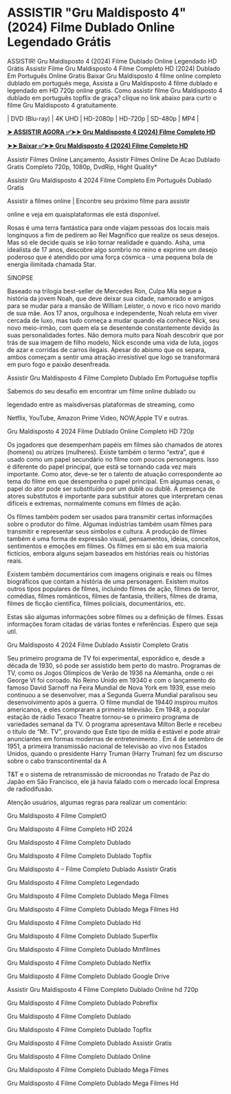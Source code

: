 <h1>ASSISTIR "Gru Maldisposto 4" (2024) Filme Dublado Online Legendado Grátis</h1>
ASSISTIR! Gru Maldisposto 4 (2024) Filme Dublado Online Legendado HD Grátis Assistir Filme Gru Maldisposto 4 Filme Completo HD (2024) Dublado Em Português Online Gratis Baixar Gru Maldisposto 4 filme online completo dublado em português mega, Assista a Gru Maldisposto 4 filme dublado e legendado em HD 720p online gratis. Como assistir filme Gru Maldisposto 4 dublado em português topflix de graça? clique no link abaixo para curtir o filme Gru Maldisposto 4 gratuitamente.

| DVD (Blu-ray) | 4K UHD | HD-2080p | HD-720p | SD-480p | MP4 |


**[➤ ASSISTIR AGORA ✅➤➤ Gru Maldisposto 4 (2024) Filme Completo HD](https://bit.ly/3A8snXB)**


**[➤➤ Baixar ✅➤➤ Gru Maldisposto 4 (2024) Filme Completo HD](https://bit.ly/3A8snXB)**


Assistir Filmes Online Lançamento, Assistir Filmes Online De Acao Dublado Gratis Completo 720p, 1080p, DvdRip, Hight Quality*

Assistir Gru Maldisposto 4 2024 Filme Completo Em Português Dublado Gratis

Assistir a filmes online | Encontre seu próximo filme para assistir

online e veja em quaisplataformas ele está disponível.

Rosas é uma terra fantástica para onde viajam pessoas dos locais mais longínquos a fim de pedirem ao Rei Magnífico que realize os seus desejos. Mas só ele decide quais se irão tornar realidade e quando. Asha, uma idealista de 17 anos, descobre algo sombrio no reino e exprime um desejo poderoso que é atendido por uma força cósmica - uma pequena bola de energia ilimitada chamada Star.

SINOPSE

Baseado na trilogia best-seller de Mercedes Ron, Culpa Mía segue a história da jovem Noah, que deve deixar sua cidade, namorado e amigos para se mudar para a mansão de William Leister, o novo e rico novo marido de sua mãe. Aos 17 anos, orgulhosa e independente, Noah reluta em viver cercada de luxo, mas tudo começa a mudar quando ela conhece Nick, seu novo meio-irmão, com quem ela se desentende constantemente devido às suas personalidades fortes. Não demora muito para Noah descobrir que por trás de sua imagem de filho modelo, Nick esconde uma vida de luta, jogos de azar e corridas de carros ilegais. Apesar do abismo que os separa, ambos começam a sentir uma atração irresistível que logo se transformará em puro fogo e paixão desenfreada.

Assistir Gru Maldisposto 4 Filme Completo Dublado Em Portuguêse topflix

Sabemos do seu desafio em encontrar um filme online dublado ou

legendado entre as maisdiversas plataformas de streaming, como

Netflix, YouTube, Amazon Prime Video, NOW,Apple TV e outras.

Gru Maldisposto 4 2024 Filme Dublado Online Completo HD 720p

Os jogadores que desempenham papéis em filmes são chamados de atores (homens) ou atrizes (mulheres). Existe também o termo “extra”, que é usado como um papel secundário no filme com poucos personagens. Isso é diferente do papel principal, que está se tornando cada vez mais importante. Como ator, deve-se ter o talento de atuação correspondente ao tema do filme em que desempenha o papel principal. Em algumas cenas, o papel do ator pode ser substituído por um dublê ou dublê. A presença de atores substitutos é importante para substituir atores que interpretam cenas difíceis e extremas, normalmente comuns em filmes de ação.

Os filmes também podem ser usados para transmitir certas informações sobre o produtor do filme. Algumas indústrias também usam filmes para transmitir e representar seus símbolos e cultura. A produção de filmes também é uma forma de expressão visual, pensamentos, ideias, conceitos, sentimentos e emoções em filmes. Os filmes em si são em sua maioria fictícios, embora alguns sejam baseados em histórias reais ou histórias reais.

Existem também documentários com imagens originais e reais ou filmes biográficos que contam a história de uma personagem. Existem muitos outros tipos populares de filmes, incluindo filmes de ação, filmes de terror, comédias, filmes românticos, filmes de fantasia, thrillers, filmes de drama, filmes de ficção científica, filmes policiais, documentários, etc.

Estas são algumas informações sobre filmes ou a definição de filmes. Essas informações foram citadas de várias fontes e referências. Espero que seja util.

Gru Maldisposto 4 2024 Filme Dublado Assistir Completo Gratis

Seu primeiro programa de TV foi experimental, esporádico e, desde a década de 1930, só pode ser assistido bem perto do mastro. Programas de TV, como os Jogos Olímpicos de Verão de 1936 na Alemanha, onde o rei George VI foi coroado. No Reino Unido em 19340 e com o lançamento do famoso David Sarnoff na Feira Mundial de Nova York em 1939, esse meio continuou a se desenvolver, mas a Segunda Guerra Mundial paralisou seu desenvolvimento após a guerra. O filme mundial de 19440 inspirou muitos americanos, e eles compraram a primeira televisão. Em 1948, a popular estação de rádio Texaco Theatre tornou-se o primeiro programa de variedades semanal da TV. O programa apresentava Milton Berle e recebeu o título de “Mr. TV”, provando que Este tipo de mídia é estável e pode atrair anunciantes em formas modernas de entretenimento . Em 4 de setembro de 1951, a primeira transmissão nacional de televisão ao vivo nos Estados Unidos, quando o presidente Harry Truman (Harry Truman) fez um discurso sobre o cabo transcontinental da A

T&T e o sistema de retransmissão de microondas no Tratado de Paz do Japão em São Francisco, ele já havia falado com o mercado local Empresa de radiodifusão.

Atenção usuários, algumas regras para realizar um comentário:


Gru Maldisposto 4 Filme CompletO

Gru Maldisposto 4 Filme Completo HD 2024

Gru Maldisposto 4 Filme Completo Dublado

Gru Maldisposto 4 Filme Completo Dublado Topflix

Gru Maldisposto 4 – Filme Completo Dublado Assistir Gratis

Gru Maldisposto 4 Filme Completo Legendado

Gru Maldisposto 4 Filme Completo Dublado Mega Filmes

Gru Maldisposto 4 Filme Completo Dublado Mega Filmes Hd

Gru Maldisposto 4 Filme Completo Dublado Hd

Gru Maldisposto 4 Filme Completo Dublado Superflix

Gru Maldisposto 4 Filme Completo Dublado Mmfilmes

Gru Maldisposto 4 Filme Completo Dublado Netflix

Gru Maldisposto 4 Filme Completo Dublado Google Drive

Assistir Gru Maldisposto 4 Filme Completo Dublado Online hd 720p

Gru Maldisposto 4 Filme Completo Dublado Pobreflix

Gru Maldisposto 4 Filme Completo Dublado

Gru Maldisposto 4 Filme Completo Dublado Topflix

Gru Maldisposto 4 Filme Completo Dublado Assistir Gratis

Gru Maldisposto 4 Filme Completo Dublado Online

Gru Maldisposto 4 Filme Completo Dublado Mega Filmes

Gru Maldisposto 4 Filme Completo Dublado Mega Filmes Hd
